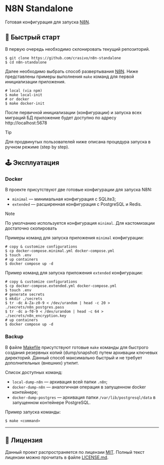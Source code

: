 N8N Standalone
===

Готовая конфигурация для запуска [N8N](https://n8n.io/).

## 🚀 Быстрый старт

В первую очередь необходимо склонировать текущий репозиторий.

```shell
$ git clone https://github.com/crasivo/n8n-standalone
$ cd n8n-standalone
```

Далее необходимо выбрать способ развертывания <u>N8N</u>.
Ниже представлены примеры выполнения `make` команд для первой инициализации приложения.

```shell
# local (via npm)
$ make local-init
# or docker
$ make docker-init
```

После первичной инициализации (конфигурации) и запуска всех миграций БД приложение будет доступно по адресу http://localhost:5678

> [!TIP]
> Для продвинутых пользователей ниже описана процедура запуска в ручном режиме (step by step).

## 🕹️ Эксплуатация

### Docker

В проекте присутствуют две готовые конфигурации для запуска N8N:

- `minimal` — минимальная конфигурация с SQLite3;
- `extended` — расширенная конфигурация с PostgreSQL и Redis.

> [!NOTE]
> По умолчанию используется конфигурация `minimal`.
> Для кастомизации достаточно скопировать

Примеры команд для запуска приложения `minimal` конфигурации:

```shell
# copy & customize configurations
$ cp docker-compose.minimal.yml docker-compose.yml
$ touch .env
# up containers
$ docker compose up -d
```

Пример команд для запуска приложения `extended` конфигурации:

```shell
# copy & customize configurations
$ cp docker-compose.extended.yml docker-compose.yml
$ touch .env
# generate secrets
$ mkdir ./secrets
$ tr -dc A-Za-z0-9 < /dev/urandom | head -c 20 > ./secrets/n8n_postgres.pass
$ tr -dc a-f0-9 < /dev/urandom | head -c 64 > ./secrets/n8n_encryption.key
# up containers
$ docker compose up -d
```

### Backup

В файле [Makefile](Makefile) присутствуют готовые `make` команды для быстрого создания резервных копий (dump/snapshot) путем архивации ключевых директорий.
Данный способ максимально быстрый и не требует дополнительных (внешних) утилит.

Список доступных команд:

- `local-dump-n8n` — архивация всей папки `.n8n`;
- `docker-dump-n8n` — аналогичная операция в запущенном docker контейнере;
- `docker-dump-postgres` — архивация папки `/var/lib/postgresql/data` в запущенном контейнере PostgreSQL.

Пример запуска команды:

```shell
$ make <command>
```

---

## 📜 Лицензия

Данный проект распространяется по лицензии [MIT](https://en.wikipedia.org/wiki/MIT_License).
Полный текст лицензии можно прочитать в файле [LICENSE.md](LICENSE.md).
